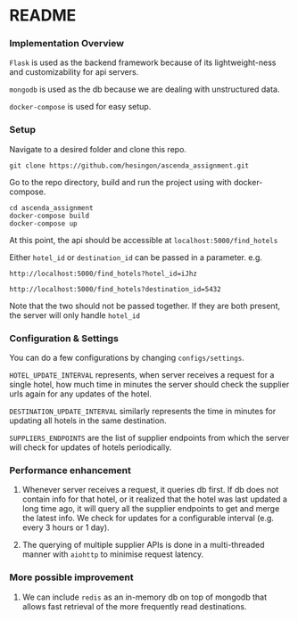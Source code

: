 # README

### Implementation Overview

`Flask` is used as the backend framework because of its lightweight-ness
and customizability for api servers.

`mongodb` is used as the db because we are dealing with unstructured data.

`docker-compose` is used for easy setup.

### Setup
Navigate to a desired folder and clone this repo.
```
git clone https://github.com/hesingon/ascenda_assignment.git
```
Go to the repo directory, build and run the project using with docker-compose.
```
cd ascenda_assignment
docker-compose build
docker-compose up
```
At this point, the api should be accessible at `localhost:5000/find_hotels`

Either `hotel_id` or `destination_id` can be passed in a parameter. 
e.g.
```
http://localhost:5000/find_hotels?hotel_id=iJhz
```
```
http://localhost:5000/find_hotels?destination_id=5432
```
Note that the two should not be passed together. If they are both 
present, the server will only handle `hotel_id`

### Configuration & Settings
You can do a few configurations by changing `configs/settings`. 

`HOTEL_UPDATE_INTERVAL` represents, when server receives a request for a single
hotel, how much time in minutes the server should check the supplier 
urls again for any updates of the hotel.

`DESTINATION_UPDATE_INTERVAL` similarly represents the time in minutes
for updating all hotels in the same destination.

`SUPPLIERS_ENDPOINTS` are the list of supplier endpoints from which
the server will check for updates of hotels periodically.


### Performance enhancement

1. Whenever server receives a request, it queries db first. If db
does not contain info for that hotel, or it realized that the hotel
was last updated a long time ago, it will query all the supplier
endpoints to get and merge the latest info. 
We check for updates for a configurable interval (e.g. every 3 hours
or 1 day).

2. The querying of multiple supplier APIs is done in a multi-threaded
manner with `aiohttp` to minimise request latency.
 

### More possible improvement
1. We can include `redis` as an in-memory db on top of mongodb that 
allows fast retrieval of the more frequently read destinations.
